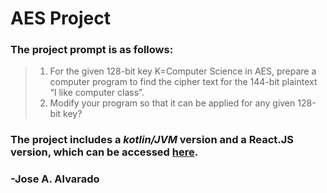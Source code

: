 # AES Project

### The project prompt is as follows:
> 1. For the given 128-bit key K=Computer Science in AES, prepare a computer program to find 
>     the cipher text for the 144-bit plaintext “I like computer class”.
> 2. Modify your program so that it can be applied for any given 128-bit key?

### The project includes a _kotlin/JVM_ version and a React.JS version, which can be accessed [here](http://jaaproductions.tk/projects/aes).
### -Jose A. Alvarado
